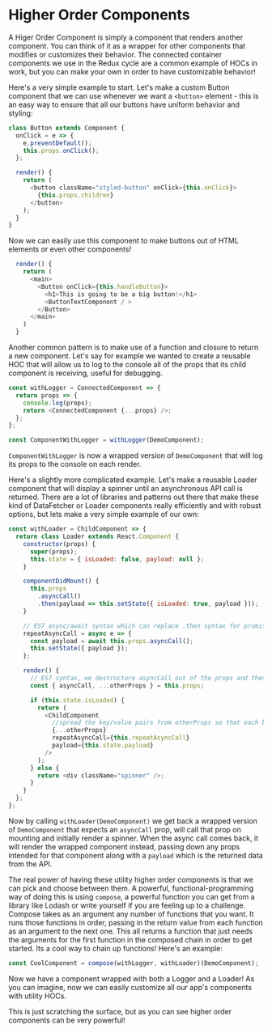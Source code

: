 # Higher Order Components

A Higer Order Component is simply a component that renders another component. You can think of it as a wrapper for other components that modifies or customizes their behavior. The connected container components we use in the Redux cycle are a common example of HOCs in work, but you can make your own in order to have customizable behavior!

Here's a very simple example to start. Let's make a custom Button component that we can use whenever we want a `<button>` element - this is an easy way to ensure that all our buttons have uniform behavior and styling:

```javascript
class Button extends Component {
  onClick = e => {
    e.preventDefault();
    this.props.onClick();
  };

  render() {
    return (
      <button className="styled-button" onClick={this.onClick}>
        {this.props.children}
      </button>
    );
  }
}
```

Now we can easily use this component to make buttons out of HTML elements or even other components!

```javascript
  render() {
    return (
      <main>
        <Button onClick={this.handleButton}>
          <h1>This is going to be a big button!</h1>
          <ButtonTextComponent / >
        </Button>
      </main>
    )
  }
```

Another common pattern is to make use of a function and closure to return a new component. Let's say for example we wanted to create a reusable HOC that will allow us to log to the console all of the props that its child component is receiving, useful for debugging.

```javascript
const withLogger = ConnectedComponent => {
  return props => {
    console.log(props);
    return <ConnectedComponent {...props} />;
  };
};

const ComponentWithLogger = withLogger(DemoComponent);
```

`ComponentWithLogger` is now a wrapped version of `DemoComponent` that will log its props to the console on each render.

Here's a slightly more complicated example. Let's make a reusable Loader component that will display a spinner until an asynchronous API call is returned. There are a lot of libraries and patterns out there that make these kind of DataFetcher or Loader components really efficiently and with robust options, but lets make a very simple example of our own:

```javascript
const withLoader = ChildComponent => {
  return class Loader extends React.Component {
    constructor(props) {
      super(props);
      this.state = { isLoaded: false, payload: null };
    }

    componentDidMount() {
      this.props
        .asyncCall()
        .then(payload => this.setState({ isLoaded: true, payload }));
    }

    // ES7 async/await syntax which can replace .then syntax for promises.
    repeatAsyncCall = async e => {
      const payload = await this.props.asyncCall();
      this.setState({ payload });
    };

    render() {
      // ES7 syntax, we destructure asyncCall out of the props and then use ... to indicate that everything else in the props object be pulled out into a new object called otherProps.
      const { asyncCall, ...otherProps } = this.props;

      if (this.state.isLoaded) {
        return (
          <ChildComponent
            //spread the key/value pairs from otherProps so that each becomes a prop to ChildComponent
            {...otherProps}
            repeatAsyncCall={this.repeatAsyncCall}
            payload={this.state.payload}
          />
        );
      } else {
        return <div className="spinner" />;
      }
    }
  };
};
```

Now by calling `withLoader(DemoComponent)` we get back a wrapped version of `DemoComponent` that expects an `asyncCall` prop, will call that prop on mounting and initially render a spinner. When the async call comes back, it will render the wrapped component instead, passing down any props intended for that component along with a `payload` which is the returned data from the API.

The real power of having these utility higher order components is that we can pick and choose between them. A powerful, functional-programming way of doing this is using `compose`, a powerful function you can get from a library like Lodash or write yourself if you are feeling up to a challenge. Compose takes as an argument any number of functions that you want. It runs those functions in order, passing in the return value from each function as an argument to the next one. This all returns a function that just needs the arguments for the first function in the composed chain in order to get started. Its a cool way to chain up functions! Here's an example:

```javascript
const CoolComponent = compose(withLogger, withLoader)(DemoComponent);
```

Now we have a component wrapped with both a Logger and a Loader! As you can imagine, now we can easily customize all our app's components with utility HOCs.

This is just scratching the surface, but as you can see higher order components can be very powerful!
